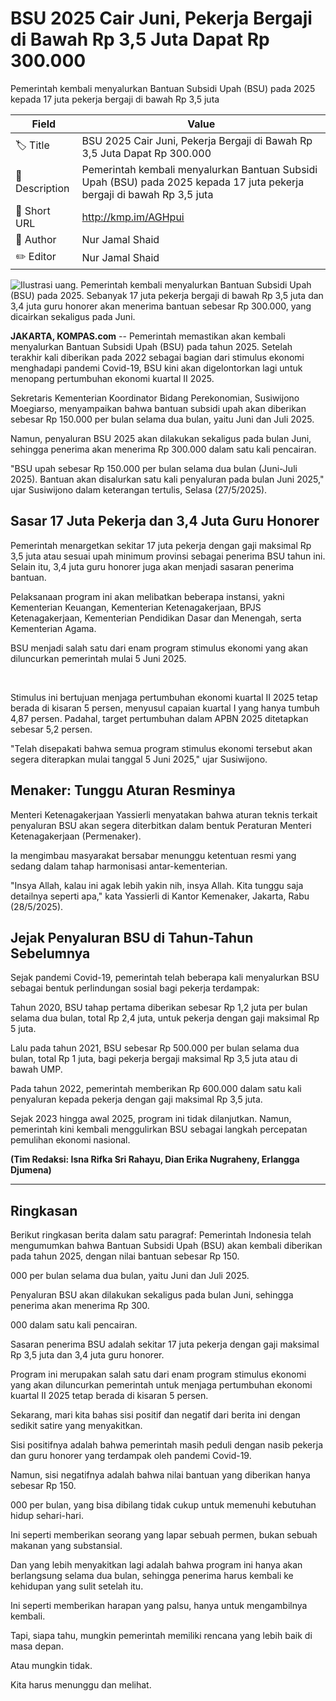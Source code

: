 # BSU 2025 Cair Juni, Pekerja Bergaji di Bawah Rp 3,5 Juta Dapat Rp 300.000

Pemerintah kembali menyalurkan Bantuan Subsidi Upah (BSU) pada 2025 kepada 17 juta pekerja bergaji di bawah Rp 3,5 juta

| Field         | Value                                                       |
|---------------|-------------------------------------------------------------|
| 🏷️ Title       | BSU 2025 Cair Juni, Pekerja Bergaji di Bawah Rp 3,5 Juta Dapat Rp 300.000 |
| 📝 Description | Pemerintah kembali menyalurkan Bantuan Subsidi Upah (BSU) pada 2025 kepada 17 juta pekerja bergaji di bawah Rp 3,5 juta |
| 🔗 Short URL   | http://kmp.im/AGHpui |
| 👤 Author      | Nur Jamal Shaid |
| ✏️ Editor      | Nur Jamal Shaid |

![Ilustrasi uang. Pemerintah kembali menyalurkan Bantuan Subsidi Upah (BSU) pada 2025. Sebanyak 17 juta pekerja bergaji di bawah Rp 3,5 juta dan 3,4 juta guru honorer akan menerima bantuan sebesar Rp 300.000, yang dicairkan sekaligus pada Juni.](https://asset.kompas.com/crops/WgCETHMjfIUcQ4fZUTVRKQaCVXc=/0x0:750x500/750x500/data/photo/2025/05/25/68325680ca8b7.jpg)

**JAKARTA, KOMPAS.com** -- Pemerintah memastikan akan kembali menyalurkan Bantuan Subsidi Upah (BSU) pada tahun 2025. Setelah terakhir kali diberikan pada 2022 sebagai bagian dari stimulus ekonomi menghadapi pandemi Covid-19, BSU kini akan digelontorkan lagi untuk menopang pertumbuhan ekonomi kuartal II 2025.

Sekretaris Kementerian Koordinator Bidang Perekonomian, Susiwijono Moegiarso, menyampaikan bahwa bantuan subsidi upah akan diberikan sebesar Rp 150.000 per bulan selama dua bulan, yaitu Juni dan Juli 2025.

Namun, penyaluran BSU 2025 akan dilakukan sekaligus pada bulan Juni, sehingga penerima akan menerima Rp 300.000 dalam satu kali pencairan.

\"BSU upah sebesar Rp 150.000 per bulan selama dua bulan (Juni-Juli 2025). Bantuan akan disalurkan satu kali penyaluran pada bulan Juni 2025,\" ujar Susiwijono dalam keterangan tertulis, Selasa (27/5/2025).

## Sasar 17 Juta Pekerja dan 3,4 Juta Guru Honorer

Pemerintah menargetkan sekitar 17 juta pekerja dengan gaji maksimal Rp 3,5 juta atau sesuai upah minimum provinsi sebagai penerima BSU tahun ini. Selain itu, 3,4 juta guru honorer juga akan menjadi sasaran penerima bantuan.

Pelaksanaan program ini akan melibatkan beberapa instansi, yakni Kementerian Keuangan, Kementerian Ketenagakerjaan, BPJS Ketenagakerjaan, Kementerian Pendidikan Dasar dan Menengah, serta Kementerian Agama.

BSU menjadi salah satu dari enam program stimulus ekonomi yang akan diluncurkan pemerintah mulai 5 Juni 2025.

 

Stimulus ini bertujuan menjaga pertumbuhan ekonomi kuartal II 2025 tetap berada di kisaran 5 persen, menyusul capaian kuartal I yang hanya tumbuh 4,87 persen. Padahal, target pertumbuhan dalam APBN 2025 ditetapkan sebesar 5,2 persen.

\"Telah disepakati bahwa semua program stimulus ekonomi tersebut akan segera diterapkan mulai tanggal 5 Juni 2025,\" ujar Susiwijono.

## Menaker: Tunggu Aturan Resminya

Menteri Ketenagakerjaan Yassierli menyatakan bahwa aturan teknis terkait penyaluran BSU akan segera diterbitkan dalam bentuk Peraturan Menteri Ketenagakerjaan (Permenaker).

Ia mengimbau masyarakat bersabar menunggu ketentuan resmi yang sedang dalam tahap harmonisasi antar-kementerian.

\"Insya Allah, kalau ini agak lebih yakin nih, insya Allah. Kita tunggu saja detailnya seperti apa,\" kata Yassierli di Kantor Kemenaker, Jakarta, Rabu (28/5/2025).

## Jejak Penyaluran BSU di Tahun-Tahun Sebelumnya

Sejak pandemi Covid-19, pemerintah telah beberapa kali menyalurkan BSU sebagai bentuk perlindungan sosial bagi pekerja terdampak:

Tahun 2020, BSU tahap pertama diberikan sebesar Rp 1,2 juta per bulan selama dua bulan, total Rp 2,4 juta, untuk pekerja dengan gaji maksimal Rp 5 juta.

Lalu pada tahun 2021, BSU sebesar Rp 500.000 per bulan selama dua bulan, total Rp 1 juta, bagi pekerja bergaji maksimal Rp 3,5 juta atau di bawah UMP.

Pada tahun 2022, pemerintah memberikan Rp 600.000 dalam satu kali penyaluran kepada pekerja dengan gaji maksimal Rp 3,5 juta.

Sejak 2023 hingga awal 2025, program ini tidak dilanjutkan. Namun, pemerintah kini kembali menggulirkan BSU sebagai langkah percepatan pemulihan ekonomi nasional.

**(Tim Redaksi: Isna Rifka Sri Rahayu, Dian Erika Nugraheny, Erlangga Djumena)**

---
## Ringkasan

Berikut ringkasan berita dalam satu paragraf: Pemerintah Indonesia telah mengumumkan bahwa Bantuan Subsidi Upah (BSU) akan kembali diberikan pada tahun 2025, dengan nilai bantuan sebesar Rp 150.

000 per bulan selama dua bulan, yaitu Juni dan Juli 2025.

 Penyaluran BSU akan dilakukan sekaligus pada bulan Juni, sehingga penerima akan menerima Rp 300.

000 dalam satu kali pencairan.

 Sasaran penerima BSU adalah sekitar 17 juta pekerja dengan gaji maksimal Rp 3,5 juta dan 3,4 juta guru honorer.

 Program ini merupakan salah satu dari enam program stimulus ekonomi yang akan diluncurkan pemerintah untuk menjaga pertumbuhan ekonomi kuartal II 2025 tetap berada di kisaran 5 persen.



Sekarang, mari kita bahas sisi positif dan negatif dari berita ini dengan sedikit satire yang menyakitkan.

 Sisi positifnya adalah bahwa pemerintah masih peduli dengan nasib pekerja dan guru honorer yang terdampak oleh pandemi Covid-19.

 Namun, sisi negatifnya adalah bahwa nilai bantuan yang diberikan hanya sebesar Rp 150.

000 per bulan, yang bisa dibilang tidak cukup untuk memenuhi kebutuhan hidup sehari-hari.

 Ini seperti memberikan seorang yang lapar sebuah permen, bukan sebuah makanan yang substansial.

 Dan yang lebih menyakitkan lagi adalah bahwa program ini hanya akan berlangsung selama dua bulan, sehingga penerima harus kembali ke kehidupan yang sulit setelah itu.

 Ini seperti memberikan harapan yang palsu, hanya untuk mengambilnya kembali.

 Tapi, siapa tahu, mungkin pemerintah memiliki rencana yang lebih baik di masa depan.

 Atau mungkin tidak.

 Kita harus menunggu dan melihat.
